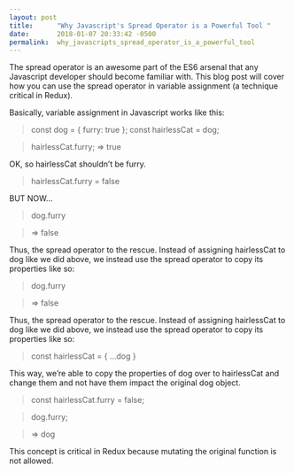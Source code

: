 ```yaml
---
layout: post
title:      "Why Javascript's Spread Operator is a Powerful Tool "
date:       2018-01-07 20:33:42 -0500
permalink:  why_javascripts_spread_operator_is_a_powerful_tool
---
```



The spread operator is an awesome part of the ES6 arsenal that any Javascript developer should become familiar with. This blog post will cover how you can use the spread operator in variable assignment (a technique critical in Redux). 

Basically, variable assignment in Javascript works like this:

> const dog = { furry: true };
const hairlessCat = dog;

> hairlessCat.furry;
> => true

OK, so hairlessCat shouldn’t be furry.

> hairlessCat.furry = false

BUT NOW…

> dog.furry

> => false

Thus, the spread operator to the rescue. Instead of assigning hairlessCat to dog like we did above, we instead use the spread operator to copy its properties like so:

> dog.furry

> => false

Thus, the spread operator to the rescue. Instead of assigning hairlessCat to dog like we did above, we instead use the spread operator to copy its properties like so:

> const hairlessCat = {
>    …dog
> }

This way, we’re able to copy the properties of dog over to hairlessCat and change them and not have them impact the original dog object.

> const hairlessCat.furry = false;

> dog.furry;

> => dog

This concept is critical in Redux because mutating the original function is not allowed.





